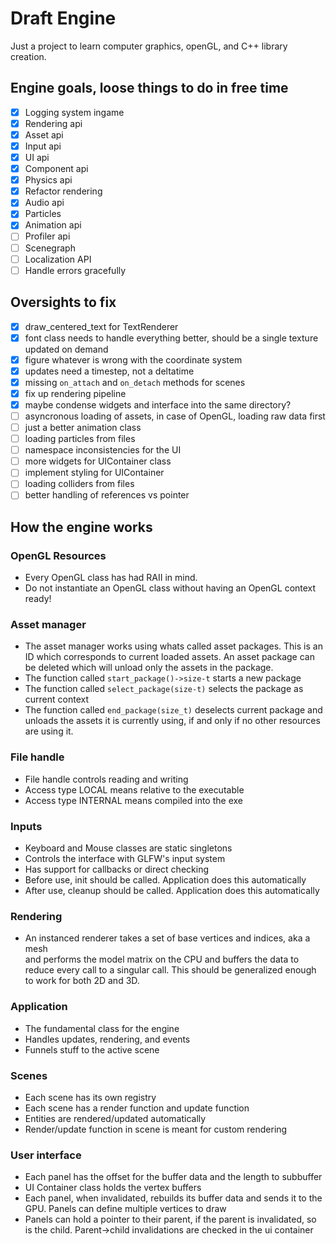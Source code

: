 # Draft Engine
Just a project to learn computer graphics, openGL, and C++ library creation.

## Engine goals, loose things to do in free time
- [x] Logging system ingame
- [x] Rendering api
- [x] Asset api
- [x] Input api
- [x] UI api
- [x] Component api
- [x] Physics api
- [x] Refactor rendering
- [x] Audio api
- [x] Particles
- [x] Animation api
- [ ] Profiler api
- [ ] Scenegraph
- [ ] Localization API
- [ ] Handle errors gracefully

## Oversights to fix
- [x] draw_centered_text for TextRenderer
- [x] font class needs to handle everything better, should be a single texture updated on demand
- [x] figure whatever is wrong with the coordinate system
- [x] updates need a timestep, not a deltatime
- [x] missing `on_attach` and `on_detach` methods for scenes
- [x] fix up rendering pipeline
- [x] maybe condense widgets and interface into the same directory?
- [ ] asyncronous loading of assets, in case of OpenGL, loading raw data first
- [ ] just a better animation class
- [ ] loading particles from files
- [ ] namespace inconsistencies for the UI
- [ ] more widgets for UIContainer class
- [ ] implement styling for UIContainer
- [ ] loading colliders from files
- [ ] better handling of references vs pointer

## How the engine works
### OpenGL Resources
- Every OpenGL class has had RAII in mind.
- Do not instantiate an OpenGL class without having an OpenGL context ready!

### Asset manager
- The asset manager works using whats called asset packages. This is an ID
which corresponds to current loaded assets. An asset package can be deleted which will unload only the assets in the package.
- The function called `start_package()->size-t` starts a new package
- The function called `select_package(size-t)` selects the package as current context
- The function called `end_package(size_t)` deselects current package and unloads the
assets it is currently using, if and only if no other resources are using it.

### File handle
- File handle controls reading and writing
- Access type LOCAL means relative to the executable
- Access type INTERNAL means compiled into the exe

### Inputs
- Keyboard and Mouse classes are static singletons
- Controls the interface with GLFW's input system
- Has support for callbacks or direct checking
- Before use, init should be called. Application does this automatically
- After use, cleanup should be called. Application does this automatically

### Rendering
- An instanced renderer takes a set of base vertices and indices, aka a mesh  
and performs the model matrix on the CPU and buffers the data to reduce every
call to a singular call. This should be generalized enough to work for both
2D and 3D.

### Application
- The fundamental class for the engine
- Handles updates, rendering, and events
- Funnels stuff to the active scene

### Scenes
- Each scene has its own registry
- Each scene has a render function and update function
- Entities are rendered/updated automatically
- Render/update function in scene is meant for custom rendering

### User interface
- Each panel has the offset for the buffer data and the length to subbuffer
- UI Container class holds the vertex buffers
- Each panel, when invalidated, rebuilds its buffer data and sends it to the GPU.
    Panels can define multiple vertices to draw
- Panels can hold a pointer to their parent, if the parent is invalidated, so is the child.
    Parent->child invalidations are checked in the ui container
    